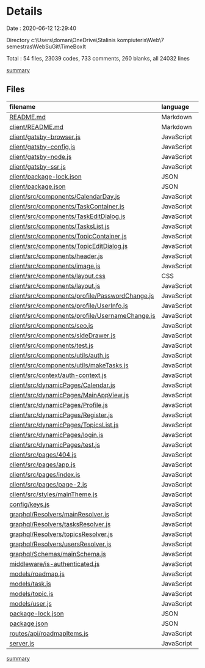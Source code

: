 # Details

Date : 2020-06-12 12:29:40

Directory c:\Users\doman\OneDrive\Stalinis kompiuteris\Web\7 semestras\WebSuGit\TimeBoxIt

Total : 54 files,  23039 codes, 733 comments, 260 blanks, all 24032 lines

[summary](results.md)

## Files
| filename | language | code | comment | blank | total |
| :--- | :--- | ---: | ---: | ---: | ---: |
| [README.md](/README.md) | Markdown | 2 | 0 | 1 | 3 |
| [client/README.md](/client/README.md) | Markdown | 61 | 2 | 37 | 100 |
| [client/gatsby-browser.js](/client/gatsby-browser.js) | JavaScript | 0 | 6 | 2 | 8 |
| [client/gatsby-config.js](/client/gatsby-config.js) | JavaScript | 31 | 3 | 1 | 35 |
| [client/gatsby-node.js](/client/gatsby-node.js) | JavaScript | 4 | 15 | 2 | 21 |
| [client/gatsby-ssr.js](/client/gatsby-ssr.js) | JavaScript | 0 | 6 | 2 | 8 |
| [client/package-lock.json](/client/package-lock.json) | JSON | 18,864 | 0 | 1 | 18,865 |
| [client/package.json](/client/package.json) | JSON | 50 | 14 | 0 | 64 |
| [client/src/components/CalendarDay.js](/client/src/components/CalendarDay.js) | JavaScript | 56 | 0 | 5 | 61 |
| [client/src/components/TaskContainer.js](/client/src/components/TaskContainer.js) | JavaScript | 8 | 0 | 3 | 11 |
| [client/src/components/TaskEditDialog.js](/client/src/components/TaskEditDialog.js) | JavaScript | 117 | 0 | 6 | 123 |
| [client/src/components/TasksList.js](/client/src/components/TasksList.js) | JavaScript | 139 | 0 | 12 | 151 |
| [client/src/components/TopicContainer.js](/client/src/components/TopicContainer.js) | JavaScript | 43 | 0 | 9 | 52 |
| [client/src/components/TopicEditDialog.js](/client/src/components/TopicEditDialog.js) | JavaScript | 75 | 0 | 4 | 79 |
| [client/src/components/header.js](/client/src/components/header.js) | JavaScript | 38 | 0 | 5 | 43 |
| [client/src/components/image.js](/client/src/components/image.js) | JavaScript | 18 | 10 | 5 | 33 |
| [client/src/components/layout.css](/client/src/components/layout.css) | CSS | 0 | 622 | 0 | 622 |
| [client/src/components/layout.js](/client/src/components/layout.js) | JavaScript | 39 | 6 | 7 | 52 |
| [client/src/components/profile/PasswordChange.js](/client/src/components/profile/PasswordChange.js) | JavaScript | 64 | 0 | 5 | 69 |
| [client/src/components/profile/UserInfo.js](/client/src/components/profile/UserInfo.js) | JavaScript | 31 | 0 | 5 | 36 |
| [client/src/components/profile/UsernameChange.js](/client/src/components/profile/UsernameChange.js) | JavaScript | 78 | 1 | 4 | 83 |
| [client/src/components/seo.js](/client/src/components/seo.js) | JavaScript | 75 | 6 | 8 | 89 |
| [client/src/components/sideDrawer.js](/client/src/components/sideDrawer.js) | JavaScript | 146 | 1 | 14 | 161 |
| [client/src/components/test.js](/client/src/components/test.js) | JavaScript | 0 | 0 | 1 | 1 |
| [client/src/components/utils/auth.js](/client/src/components/utils/auth.js) | JavaScript | 25 | 0 | 1 | 26 |
| [client/src/components/utils/makeTasks.js](/client/src/components/utils/makeTasks.js) | JavaScript | 16 | 0 | 4 | 20 |
| [client/src/context/auth-context.js](/client/src/context/auth-context.js) | JavaScript | 7 | 0 | 1 | 8 |
| [client/src/dynamicPages/Calendar.js](/client/src/dynamicPages/Calendar.js) | JavaScript | 88 | 1 | 7 | 96 |
| [client/src/dynamicPages/MainAppView.js](/client/src/dynamicPages/MainAppView.js) | JavaScript | 80 | 0 | 7 | 87 |
| [client/src/dynamicPages/Profile.js](/client/src/dynamicPages/Profile.js) | JavaScript | 43 | 0 | 5 | 48 |
| [client/src/dynamicPages/Register.js](/client/src/dynamicPages/Register.js) | JavaScript | 91 | 0 | 3 | 94 |
| [client/src/dynamicPages/TopicsList.js](/client/src/dynamicPages/TopicsList.js) | JavaScript | 81 | 0 | 7 | 88 |
| [client/src/dynamicPages/login.js](/client/src/dynamicPages/login.js) | JavaScript | 89 | 0 | 7 | 96 |
| [client/src/dynamicPages/test.js](/client/src/dynamicPages/test.js) | JavaScript | 53 | 5 | 10 | 68 |
| [client/src/pages/404.js](/client/src/pages/404.js) | JavaScript | 11 | 0 | 4 | 15 |
| [client/src/pages/app.js](/client/src/pages/app.js) | JavaScript | 52 | 0 | 4 | 56 |
| [client/src/pages/index.js](/client/src/pages/index.js) | JavaScript | 18 | 0 | 4 | 22 |
| [client/src/pages/page-2.js](/client/src/pages/page-2.js) | JavaScript | 13 | 0 | 4 | 17 |
| [client/src/styles/mainTheme.js](/client/src/styles/mainTheme.js) | JavaScript | 26 | 0 | 3 | 29 |
| [config/keys.js](/config/keys.js) | JavaScript | 3 | 0 | 0 | 3 |
| [graphql/Resolvers/mainResolver.js](/graphql/Resolvers/mainResolver.js) | JavaScript | 9 | 0 | 2 | 11 |
| [graphql/Resolvers/tasksResolver.js](/graphql/Resolvers/tasksResolver.js) | JavaScript | 54 | 8 | 3 | 65 |
| [graphql/Resolvers/topicsResolver.js](/graphql/Resolvers/topicsResolver.js) | JavaScript | 49 | 8 | 3 | 60 |
| [graphql/Resolvers/usersResolver.js](/graphql/Resolvers/usersResolver.js) | JavaScript | 76 | 2 | 6 | 84 |
| [graphql/Schemas/mainSchema.js](/graphql/Schemas/mainSchema.js) | JavaScript | 78 | 0 | 1 | 79 |
| [middleware/is-authenticated.js](/middleware/is-authenticated.js) | JavaScript | 27 | 0 | 1 | 28 |
| [models/roadmap.js](/models/roadmap.js) | JavaScript | 13 | 1 | 3 | 17 |
| [models/task.js](/models/task.js) | JavaScript | 33 | 0 | 1 | 34 |
| [models/topic.js](/models/topic.js) | JavaScript | 19 | 0 | 1 | 20 |
| [models/user.js](/models/user.js) | JavaScript | 29 | 0 | 2 | 31 |
| [package-lock.json](/package-lock.json) | JSON | 1,942 | 0 | 1 | 1,943 |
| [package.json](/package.json) | JSON | 29 | 0 | 1 | 30 |
| [routes/api/roadmapItems.js](/routes/api/roadmapItems.js) | JavaScript | 21 | 10 | 8 | 39 |
| [server.js](/server.js) | JavaScript | 25 | 6 | 17 | 48 |

[summary](results.md)